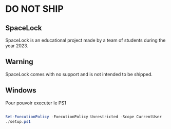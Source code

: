 # DO NOT SHIP

## SpaceLock
SpaceLock is an educational project made by a team of students during the year 2023.

## Warning

SpaceLock comes with no support and is not intended to be shipped.

## Windows
Pour pouvoir executer le PS1

```powershell

Set-ExecutionPolicy -ExecutionPolicy Unrestricted -Scope CurrentUser
./setup.ps1

```
